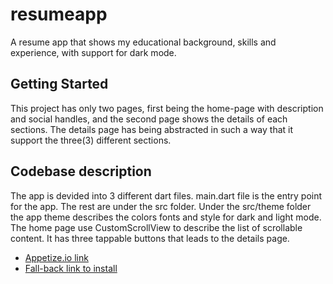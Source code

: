 # resumeapp

A resume app that shows my educational background, skills and experience, with support for dark mode.

## Getting Started

This project has only two pages, first being the home-page with description and social handles, and the second page shows the details of each sections.
The details page has being abstracted in such a way that it support the three(3) different sections.

## Codebase description

The app is devided into 3 different dart files. main.dart file is the entry point for the app. The rest are under the src folder.
Under the src/theme folder the app theme describes the colors fonts and style for dark and light mode.
The home page use CustomScrollView to describe the list of scrollable content. It has three tappable buttons that leads to the details page.


- [Appetize.io link](https://appetize.io/app/vninirhvsv2cmj37vbnoxjr5gy?device=pixel4&osVersion=11.0&scale=75)
- [Fall-back link to install](https://drive.google.com/file/d/1UqgjfxtgiH2kqC2lkmLI6n_k4-NMwe2W/view?usp=sharing)
